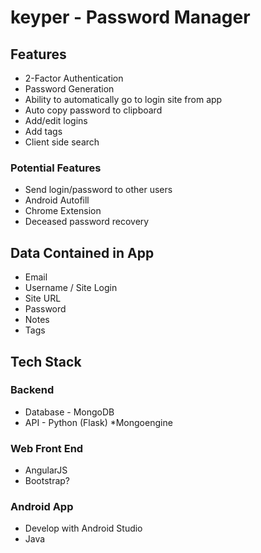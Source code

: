# keyper - Password Manager

## Features
* 2-Factor Authentication
* Password Generation
* Ability to automatically go to login site from app
* Auto copy password to clipboard
* Add/edit logins
* Add tags
* Client side search

### Potential Features
* Send login/password to other users
* Android Autofill
* Chrome Extension
* Deceased password recovery

## Data Contained in App
* Email
* Username / Site Login
* Site URL
* Password
* Notes
* Tags

## Tech Stack

### Backend
* Database - MongoDB
* API - Python (Flask)
  *Mongoengine

### Web Front End
* AngularJS
* Bootstrap?

### Android App
* Develop with Android Studio
* Java
